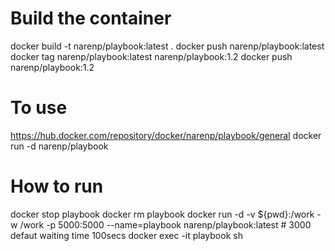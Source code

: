 # Build the container 
docker build -t narenp/playbook:latest .
docker push  narenp/playbook:latest 
docker tag narenp/playbook:latest narenp/playbook:1.2
docker push narenp/playbook:1.2

# To use 
https://hub.docker.com/repository/docker/narenp/playbook/general
docker run -d narenp/playbook

# How to run 
docker stop playbook
docker rm playbook
docker run  -d -v ${pwd}:/work -w /work -p 5000:5000 --name=playbook narenp/playbook:latest # 3000 defaut waiting time 100secs
docker exec -it playbook sh

